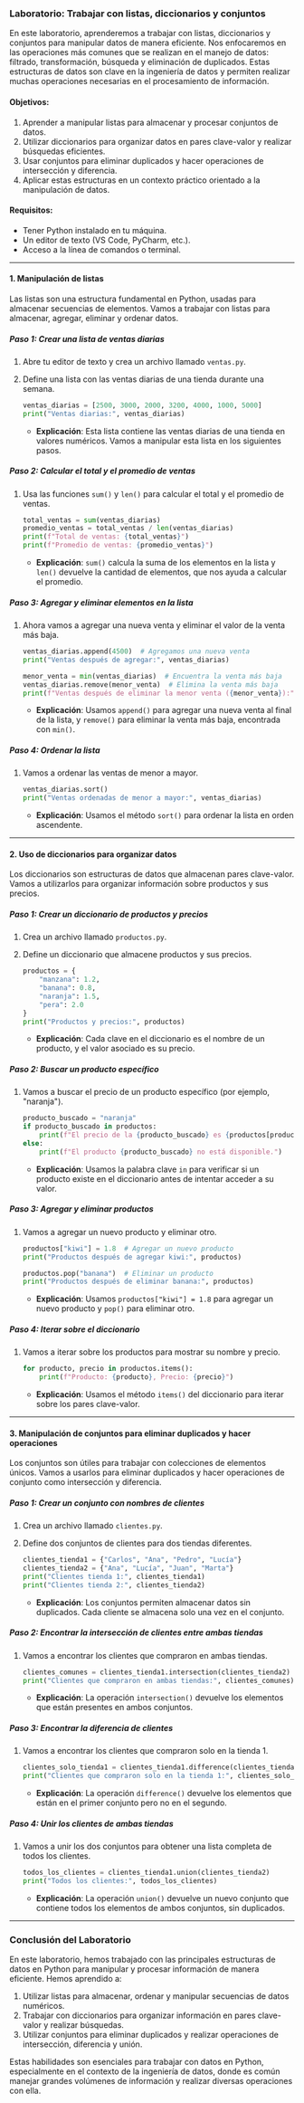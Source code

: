 ### Laboratorio: Trabajar con listas, diccionarios y conjuntos

En este laboratorio, aprenderemos a trabajar con listas, diccionarios y conjuntos para manipular datos de manera eficiente. Nos enfocaremos en las operaciones más comunes que se realizan en el manejo de datos: filtrado, transformación, búsqueda y eliminación de duplicados. Estas estructuras de datos son clave en la ingeniería de datos y permiten realizar muchas operaciones necesarias en el procesamiento de información.

#### Objetivos:
1. Aprender a manipular listas para almacenar y procesar conjuntos de datos.
2. Utilizar diccionarios para organizar datos en pares clave-valor y realizar búsquedas eficientes.
3. Usar conjuntos para eliminar duplicados y hacer operaciones de intersección y diferencia.
4. Aplicar estas estructuras en un contexto práctico orientado a la manipulación de datos.

#### Requisitos:
- Tener Python instalado en tu máquina.
- Un editor de texto (VS Code, PyCharm, etc.).
- Acceso a la línea de comandos o terminal.

---

#### 1. **Manipulación de listas**

Las listas son una estructura fundamental en Python, usadas para almacenar secuencias de elementos. Vamos a trabajar con listas para almacenar, agregar, eliminar y ordenar datos.

##### Paso 1: Crear una lista de ventas diarias
1. Abre tu editor de texto y crea un archivo llamado `ventas.py`.
2. Define una lista con las ventas diarias de una tienda durante una semana.
   ```python
   ventas_diarias = [2500, 3000, 2000, 3200, 4000, 1000, 5000]
   print("Ventas diarias:", ventas_diarias)
   ```

   - **Explicación**: Esta lista contiene las ventas diarias de una tienda en valores numéricos. Vamos a manipular esta lista en los siguientes pasos.

##### Paso 2: Calcular el total y el promedio de ventas
1. Usa las funciones `sum()` y `len()` para calcular el total y el promedio de ventas.
   ```python
   total_ventas = sum(ventas_diarias)
   promedio_ventas = total_ventas / len(ventas_diarias)
   print(f"Total de ventas: {total_ventas}")
   print(f"Promedio de ventas: {promedio_ventas}")
   ```

   - **Explicación**: `sum()` calcula la suma de los elementos en la lista y `len()` devuelve la cantidad de elementos, que nos ayuda a calcular el promedio.

##### Paso 3: Agregar y eliminar elementos en la lista
1. Ahora vamos a agregar una nueva venta y eliminar el valor de la venta más baja.
   ```python
   ventas_diarias.append(4500)  # Agregamos una nueva venta
   print("Ventas después de agregar:", ventas_diarias)
   
   menor_venta = min(ventas_diarias)  # Encuentra la venta más baja
   ventas_diarias.remove(menor_venta)  # Elimina la venta más baja
   print(f"Ventas después de eliminar la menor venta ({menor_venta}):", ventas_diarias)
   ```

   - **Explicación**: Usamos `append()` para agregar una nueva venta al final de la lista, y `remove()` para eliminar la venta más baja, encontrada con `min()`.

##### Paso 4: Ordenar la lista
1. Vamos a ordenar las ventas de menor a mayor.
   ```python
   ventas_diarias.sort()
   print("Ventas ordenadas de menor a mayor:", ventas_diarias)
   ```

   - **Explicación**: Usamos el método `sort()` para ordenar la lista en orden ascendente.

---

#### 2. **Uso de diccionarios para organizar datos**

Los diccionarios son estructuras de datos que almacenan pares clave-valor. Vamos a utilizarlos para organizar información sobre productos y sus precios.

##### Paso 1: Crear un diccionario de productos y precios
1. Crea un archivo llamado `productos.py`.
2. Define un diccionario que almacene productos y sus precios.
   ```python
   productos = {
       "manzana": 1.2,
       "banana": 0.8,
       "naranja": 1.5,
       "pera": 2.0
   }
   print("Productos y precios:", productos)
   ```

   - **Explicación**: Cada clave en el diccionario es el nombre de un producto, y el valor asociado es su precio.

##### Paso 2: Buscar un producto específico
1. Vamos a buscar el precio de un producto específico (por ejemplo, "naranja").
   ```python
   producto_buscado = "naranja"
   if producto_buscado in productos:
       print(f"El precio de la {producto_buscado} es {productos[producto_buscado]}")
   else:
       print(f"El producto {producto_buscado} no está disponible.")
   ```

   - **Explicación**: Usamos la palabra clave `in` para verificar si un producto existe en el diccionario antes de intentar acceder a su valor.

##### Paso 3: Agregar y eliminar productos
1. Vamos a agregar un nuevo producto y eliminar otro.
   ```python
   productos["kiwi"] = 1.8  # Agregar un nuevo producto
   print("Productos después de agregar kiwi:", productos)
   
   productos.pop("banana")  # Eliminar un producto
   print("Productos después de eliminar banana:", productos)
   ```

   - **Explicación**: Usamos `productos["kiwi"] = 1.8` para agregar un nuevo producto y `pop()` para eliminar otro.

##### Paso 4: Iterar sobre el diccionario
1. Vamos a iterar sobre los productos para mostrar su nombre y precio.
   ```python
   for producto, precio in productos.items():
       print(f"Producto: {producto}, Precio: {precio}")
   ```

   - **Explicación**: Usamos el método `items()` del diccionario para iterar sobre los pares clave-valor.

---

#### 3. **Manipulación de conjuntos para eliminar duplicados y hacer operaciones**

Los conjuntos son útiles para trabajar con colecciones de elementos únicos. Vamos a usarlos para eliminar duplicados y hacer operaciones de conjunto como intersección y diferencia.

##### Paso 1: Crear un conjunto con nombres de clientes
1. Crea un archivo llamado `clientes.py`.
2. Define dos conjuntos de clientes para dos tiendas diferentes.
   ```python
   clientes_tienda1 = {"Carlos", "Ana", "Pedro", "Lucía"}
   clientes_tienda2 = {"Ana", "Lucía", "Juan", "Marta"}
   print("Clientes tienda 1:", clientes_tienda1)
   print("Clientes tienda 2:", clientes_tienda2)
   ```

   - **Explicación**: Los conjuntos permiten almacenar datos sin duplicados. Cada cliente se almacena solo una vez en el conjunto.

##### Paso 2: Encontrar la intersección de clientes entre ambas tiendas
1. Vamos a encontrar los clientes que compraron en ambas tiendas.
   ```python
   clientes_comunes = clientes_tienda1.intersection(clientes_tienda2)
   print("Clientes que compraron en ambas tiendas:", clientes_comunes)
   ```

   - **Explicación**: La operación `intersection()` devuelve los elementos que están presentes en ambos conjuntos.

##### Paso 3: Encontrar la diferencia de clientes
1. Vamos a encontrar los clientes que compraron solo en la tienda 1.
   ```python
   clientes_solo_tienda1 = clientes_tienda1.difference(clientes_tienda2)
   print("Clientes que compraron solo en la tienda 1:", clientes_solo_tienda1)
   ```

   - **Explicación**: La operación `difference()` devuelve los elementos que están en el primer conjunto pero no en el segundo.

##### Paso 4: Unir los clientes de ambas tiendas
1. Vamos a unir los dos conjuntos para obtener una lista completa de todos los clientes.
   ```python
   todos_los_clientes = clientes_tienda1.union(clientes_tienda2)
   print("Todos los clientes:", todos_los_clientes)
   ```

   - **Explicación**: La operación `union()` devuelve un nuevo conjunto que contiene todos los elementos de ambos conjuntos, sin duplicados.

---

### Conclusión del Laboratorio
En este laboratorio, hemos trabajado con las principales estructuras de datos en Python para manipular y procesar información de manera eficiente. Hemos aprendido a:
1. Utilizar listas para almacenar, ordenar y manipular secuencias de datos numéricos.
2. Trabajar con diccionarios para organizar información en pares clave-valor y realizar búsquedas.
3. Utilizar conjuntos para eliminar duplicados y realizar operaciones de intersección, diferencia y unión.

Estas habilidades son esenciales para trabajar con datos en Python, especialmente en el contexto de la ingeniería de datos, donde es común manejar grandes volúmenes de información y realizar diversas operaciones con ella.